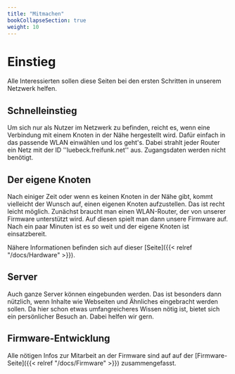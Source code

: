 ```yaml
---
title: "Mitmachen"
bookCollapseSection: true
weight: 10
---
```


# Einstieg

Alle Interessierten sollen diese Seiten bei den ersten Schritten in unserem Netzwerk helfen.

## Schnelleinstieg

Um sich nur als Nutzer im Netzwerk zu befinden, reicht es, wenn eine Verbindung mit einem Knoten in der Nähe hergestellt wird. Dafür einfach in das passende WLAN einwählen und los geht's. Dabei strahlt jeder Router ein Netz mit der ID ''luebeck.freifunk.net'' aus. Zugangsdaten werden nicht benötigt.

## Der eigene Knoten

Nach einiger Zeit oder wenn es keinen Knoten in der Nähe gibt, kommt vielleicht der Wunsch auf, einen eigenen Knoten aufzustellen. Das ist recht leicht möglich. Zunächst braucht man einen WLAN-Router, der von unserer Firmware unterstützt wird. Auf diesen spielt man dann unsere Firmware auf. Nach ein paar Minuten ist es so weit und der eigene Knoten ist einsatzbereit.

Nähere Informationen befinden sich auf dieser [Seite]({{< relref "/docs/Hardware" >}}).

## Server

Auch ganze Server können eingebunden werden. Das ist besonders dann nützlich, wenn Inhalte wie Webseiten und Ähnliches eingebracht werden sollen. Da hier schon etwas umfangreicheres Wissen nötig ist, bietet sich ein persönlicher Besuch an. Dabei helfen wir gern.

## Firmware-Entwicklung

Alle nötigen Infos zur Mitarbeit an der Firmware sind auf auf der [Firmware-Seite]({{< relref "/docs/Firmware" >}}) zusammengefasst.
